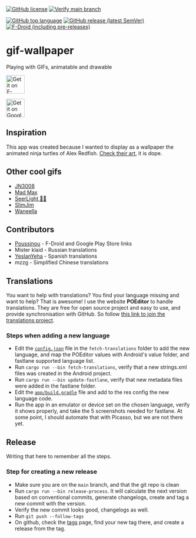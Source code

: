 [![GitHub license](https://img.shields.io/github/license/redwarp/gif-wallpaper)](https://github.com/redwarp/gif-wallpaper/blob/main/LICENSE) [![Verify main branch](https://github.com/redwarp/gif-wallpaper/actions/workflows/verify-main.yml/badge.svg?branch=main)](https://github.com/redwarp/gif-wallpaper/actions/workflows/verify-main.yml)

[![GitHub top language](https://img.shields.io/github/languages/top/redwarp/gif-wallpaper)](https://github.com/redwarp/gif-wallpaper/search?l=kotlin) [![GitHub release (latest SemVer)](https://img.shields.io/github/v/release/redwarp/gif-wallpaper)](https://github.com/redwarp/gif-wallpaper/releases) [![F-Droid (including pre-releases)](https://img.shields.io/f-droid/v/net.redwarp.gifwallpaper)](https://f-droid.org/packages/net.redwarp.gifwallpaper)

# gif-wallpaper

Playing with GIFs, animatable and drawable

[<img src="https://fdroid.gitlab.io/artwork/badge/get-it-on.png" alt="Get it on F-Droid" height=50>](https://f-droid.org/packages/net.redwarp.gifwallpaper)

[<img src="https://play.google.com/intl/en_us/badges/images/generic/en-play-badge.png" alt="Get it on Google Play" height=50>](https://play.google.com/store/apps/details?id=net.redwarp.gifwallpaper)

## Inspiration

This app was created because I wanted to display as a wallpaper the animated ninja turtles of
Alex Redfish. [Check their art](https://www.artstation.com/artwork/5wm5W), it is dope.

## Other cool gifs

* [JN3008](https://jn3008.tumblr.com/)
* [Mad Max](https://www.behance.net/gallery/26428843/MAD-MAX-Fury-Road)
* [SeerLight 🌙✨](https://twitter.com/seerlight)
* [SlimJim](http://www.slimjimstudios.com/#/la-gifathon/)
* [Waneella](https://twitter.com/waneella_/)

## Contributors

* [Poussinou](https://github.com/Poussinou) - F-Droid and Google Play Store links
* Mister klaid - Russian translations
* [YesIanYeha](https://github.com/Preyesianyeha) - Spanish translations
* mzzg - Simplified Chinese translations

## Translations

You want to help with translations? You find your language missing and want to help?
That is awesome!
I use the website **POEditor** to handle translations. They are free for open source project and easy to use, and provide synchronisation with GitHub. So follow [this link to join the translations project](https://poeditor.com/join/project?hash=QaDkuFZTp2).

### Steps when adding a new language

* Edit the [`config.json`](fetch-translations/config.json) file in the `fetch-translations` folder to add the new language, and map the POEditor values with Android's value folder, and fastlane supported language list.
* Run `cargo run --bin fetch-translations`, verify that a new strings.xml files was created in the Android project.
* Run `cargo run --bin update-fastlane`, verify that new metadata files were added in the fastlane folder.
* Edit the [`app/build.gradle`](app/build.gradle) file and add to the res config the new language code.
* Run the app in an emulator or device set on the chosen language, verify it shows properly, and take the 5 screenshots needed for fastlane. At some point, I should automate that with Picasso, but we are not there yet.

## Release

Writing that here to remember all the steps.

### Step for creating a new release

* Make sure you are on the `main` branch, and that the git repo is clean
* Run `cargo run --bin release-process`. It will calculate the next version based on conventional commits, generate changelogs, create and tag a new commit with the version.
* Verify the new commit looks good, changelogs as well.
* Run `git push --follow-tags`
* On github, check the [tags](https://github.com/redwarp/gif-wallpaper/tags) page, find your new tag there, and create a release from the tag.
